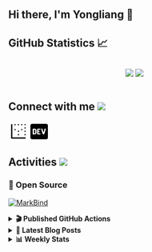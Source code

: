 ## Hi there, I'm Yongliang 👋 

## GitHub Statistics :chart_with_upwards_trend:
<div align="center">
<div style="display: flex; align-items: center; justify-content: center;">

[![](https://github-readme-stats.vercel.app/api?username=tlylt&show_icons=true&theme=tokyonight&hide_border=true&locale=en)](https://github.com/tlylt)
[![](https://github-readme-streak-stats.herokuapp.com/?user=tlylt&theme=tokyonight&hide_border=true)](https://github.com/tlylt)
</div>
</div>

## Connect with me <img src="https://media.giphy.com/media/iY8CRBdQXODJSCERIr/giphy.gif" width="30px">

<a href="https://www.yongliangliu.com/" target="_blank"><img align="center" src="static/site-icon.png" alt="yongliangliu.com" height="40" width="40" /></a>
<a href="https://dev.to/tlylt" target="_blank"><img align="center" src="static/dev-badge.svg" alt="dev.to/tlylt" height="35" width="35" /></a>

## Activities <img src="https://media.giphy.com/media/WUlplcMpOCEmTGBtBW/giphy.gif" width="30">

### 🔭 Open Source

[![MarkBind](https://github-readme-stats.vercel.app/api/pin/?username=markbind&repo=markbind)](https://github.com/MarkBind/markbind)

<details>
<summary> <b>🎬 Published GitHub Actions </b> </summary>

[![install-graphviz](https://github-readme-stats.vercel.app/api/pin/?username=tlylt&repo=install-graphviz)](https://github.com/tlylt/install-graphviz)

[![reposense-action](https://github-readme-stats.vercel.app/api/pin/?username=tlylt&repo=reposense-action)](https://github.com/tlylt/reposense-action)

[![markbin-action](https://github-readme-stats.vercel.app/api/pin/?username=markbind&repo=markbind-action)](https://github.com/MarkBind/markbind-action)

</details>

<details>
<summary> <b>📕 Latest Blog Posts</b> </summary>

<!-- BLOG-POST-LIST:START -->
- [Crossing abstraction barrier between parent and child class](https://www.yongliangliu.com/blog/cross-abstraction-barrier-between-parent-child/)
- [Intermediate GitHub CI Workflow Walk Through](https://www.yongliangliu.com/blog/intermediate-github-ci-workflow-walk-through/)
- [RooFind](https://www.yongliangliu.com/blog/roofind/)
- [Prove that the problem of determining whether a graph is connected is evasive](https://www.yongliangliu.com/blog/prove-graph-check-connected-evasive/)
- [Prove that every sorting algorithm must make at least lg&lpar;n!&rpar; comparisons](https://www.yongliangliu.com/blog/prove-sorting-at-least-lgn/)
<!-- BLOG-POST-LIST:END -->

</details>

<details>
<summary> <b>📊 Weekly Stats</b> </summary>

<!--START_SECTION:waka-->
![Code Time](http://img.shields.io/badge/Code%20Time-0%20secs-blue)

**🐱 My GitHub Data** 

> 🏆 2,928 Contributions in the Year 2022
 > 
> 📦 277.6 kB Used in GitHub's Storage 
 > 
> 🚫 Not Opted to Hire
 > 
> 📜 113 Public Repositories 
 > 
> 🔑 15 Private Repositories  
 > 
**I'm an Early 🐤** 

```text
🌞 Morning    485 commits    ███████░░░░░░░░░░░░░░░░░░   29.72% 
🌆 Daytime    404 commits    ██████░░░░░░░░░░░░░░░░░░░   24.75% 
🌃 Evening    606 commits    █████████░░░░░░░░░░░░░░░░   37.13% 
🌙 Night      137 commits    ██░░░░░░░░░░░░░░░░░░░░░░░   8.39%

```
📅 **I'm Most Productive on Thursday** 

```text
Monday       217 commits    ███░░░░░░░░░░░░░░░░░░░░░░   13.3% 
Tuesday      186 commits    ██░░░░░░░░░░░░░░░░░░░░░░░   11.4% 
Wednesday    245 commits    ███░░░░░░░░░░░░░░░░░░░░░░   15.01% 
Thursday     268 commits    ████░░░░░░░░░░░░░░░░░░░░░   16.42% 
Friday       267 commits    ████░░░░░░░░░░░░░░░░░░░░░   16.36% 
Saturday     211 commits    ███░░░░░░░░░░░░░░░░░░░░░░   12.93% 
Sunday       238 commits    ███░░░░░░░░░░░░░░░░░░░░░░   14.58%

```


📊 **This Week I Spent My Time On** 

```text
⌚︎ Time Zone: Asia/Singapore

💬 Programming Languages: 
Go                       1 hr 43 mins        ███████████████░░░░░░░░░░   62.2% 
Markdown                 21 mins             ███░░░░░░░░░░░░░░░░░░░░░░   12.79% 
HTML                     19 mins             ███░░░░░░░░░░░░░░░░░░░░░░   11.57% 
JSON                     11 mins             █░░░░░░░░░░░░░░░░░░░░░░░░   7.1% 
Other                    6 mins              █░░░░░░░░░░░░░░░░░░░░░░░░   4.06%

```


 Last Updated on 27/05/2022 00:39:38 UTC
<!--END_SECTION:waka-->

</details>